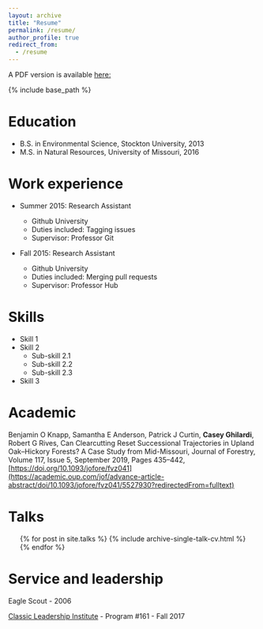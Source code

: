 ```yaml
---
layout: archive
title: "Resume"
permalink: /resume/
author_profile: true
redirect_from:
  - /resume
---
```


A PDF version is available [here:](crghilardi.github.io/files/Ghilardi_Resume_11_2019.pdf)

{% include base_path %}

Education
======
* B.S. in Environmental Science, Stockton University, 2013
* M.S. in Natural Resources, University of Missouri, 2016

Work experience
======
* Summer 2015: Research Assistant
  * Github University
  * Duties included: Tagging issues
  * Supervisor: Professor Git

* Fall 2015: Research Assistant
  * Github University
  * Duties included: Merging pull requests
  * Supervisor: Professor Hub
  
Skills
======
* Skill 1
* Skill 2
  * Sub-skill 2.1
  * Sub-skill 2.2
  * Sub-skill 2.3
* Skill 3

Academic
======

Benjamin O Knapp, Samantha E Anderson, Patrick J Curtin, **Casey Ghilardi**, Robert G Rives, Can Clearcutting Reset Successional Trajectories in Upland Oak–Hickory Forests? A Case Study from Mid-Missouri, Journal of Forestry, Volume 117, Issue 5, September 2019, Pages 435–442, [https://doi.org/10.1093/jofore/fvz041](https://academic.oup.com/jof/advance-article-abstract/doi/10.1093/jofore/fvz041/5527930?redirectedFrom=fulltext)

Talks
======
  <ul>{% for post in site.talks %}
    {% include archive-single-talk-cv.html %}
  {% endfor %}</ul>
  
  
Service and leadership
======
Eagle Scout - 2006

[Classic Leadership Institute](https://www.classicleadershipinstitute.com/) - Program #161 - Fall 2017 
